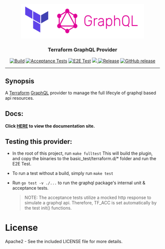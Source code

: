 <p align="center">
  <img src="assets/icon.png" alt="graphql provider" width="400"/>

  <h3 align="center">Terraform GraphQL Provider</h3>

  <p align="center">
    <a href="https://github.com/sullivtr/terraform-provider-graphql/actions?query=workflow%3Abuild"><img alt="Build" src="https://github.com/sullivtr/terraform-provider-graphql/workflows/build/badge.svg"></a>
    <a href="https://github.com/sullivtr/terraform-provider-graphql/actions?query=workflow%3A%22acceptance+tests%22"><img alt="Acceptance Tests" src="https://github.com/sullivtr/terraform-provider-graphql/workflows/acceptance%20tests/badge.svg"></a>
    <a href="https://github.com/sullivtr/terraform-provider-graphql/actions?query=workflow%3A%22e2e+tests%22"><img alt="E2E Test" src="https://github.com/sullivtr/terraform-provider-graphql/workflows/e2e%20tests/badge.svg"></a>
    <a href="https://codecov.io/gh/sullivtr/terraform-provider-graphql">
      <img src="https://codecov.io/gh/sullivtr/terraform-provider-graphql/branch/master/graph/badge.svg" />
    </a>
    <a href="https://github.com/sullivtr/terraform-provider-graphql/releases/latest"><img alt="Release" src="https://img.shields.io/github/v/release/sullivtr/terraform-provider-graphql"></a>
    <a href="https://img.shields.io/github/downloads/sullivtr/terraform-provider-graphql/total?color=orange"><img alt="GitHub release" src="https://img.shields.io/github/downloads/sullivtr/terraform-provider-graphql/total?color=orange"></a>
  </p>
</p>

---

## Synopsis

A [Terraform](https://terraform.io) [GraphQL](https://graphql.org/) provider to manage the full lifecyle of graphql based api resources. 
  
## Docs:

#### Click [HERE](https://sullivtr.github.io/terraform-provider-graphql) to view the documentation site.

## Testing this provider:
- In the root of this project, run `make fulltest`
  This will build the plugin, and copy the binaries to the basic_test/terraform.d/* folder and run the E2E Test.

- To run a test without a build, simply run `make test`

- Run `go test -v ./...` to run the graphql package's internal unit & acceptance tests. 
  > NOTE: The acceptance tests utilize a mocked http response to simulate a graphql api. Therefore, TF_ACC is set automatically by the test init() functions. 
   
# License

Apache2 - See the included LICENSE file for more details.


